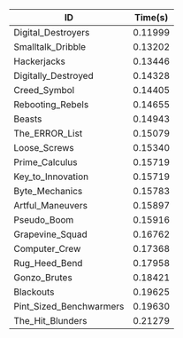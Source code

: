 |ID|Time(s)|
|-|-|
|Digital_Destroyers|0.11999|
|Smalltalk_Dribble|0.13202|
|Hackerjacks|0.13446|
|Digitally_Destroyed|0.14328|
|Creed_Symbol|0.14405|
|Rebooting_Rebels|0.14655|
|Beasts|0.14943|
|The_ERROR_List|0.15079|
|Loose_Screws|0.15340|
|Prime_Calculus|0.15719|
|Key_to_Innovation|0.15719|
|Byte_Mechanics|0.15783|
|Artful_Maneuvers|0.15897|
|Pseudo_Boom|0.15916|
|Grapevine_Squad|0.16762|
|Computer_Crew|0.17368|
|Rug_Heed_Bend|0.17958|
|Gonzo_Brutes|0.18421|
|Blackouts|0.19625|
|Pint_Sized_Benchwarmers|0.19630|
|The_Hit_Blunders|0.21279|
